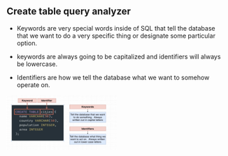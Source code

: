 ## Create table query analyzer

- Keywords are very special words inside of SQL that tell the database that we want to do a very specific thing or designate some particular option.

- keywords are always going to be capitalized and identifiers will always be lowercase.

- Identifiers are how we tell the database what we want to somehow operate on.

[<img src="./pictures/create_table_query_analyzer.png" width="50%"/>](./pictures/create_table_query_analyzer.png)
